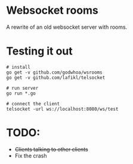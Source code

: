 Websocket rooms
===============

A rewrite of an old websocket server with rooms.

Testing it out
==============
```
# install
go get -v github.com/godwhoa/wsrooms
go get -v github.com/lafikl/telsocket

# run server
go run *.go

# connect the client
telsocket -url ws://localhost:8080/ws/test
```

TODO:
=====

+ ~~Clients talking to other clients~~
+ Fix the crash